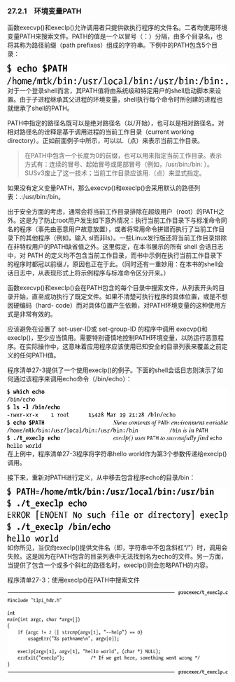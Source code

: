 ### 27.2.1　环境变量PATH

函数execvp()和execlp()允许调用者只提供欲执行程序的文件名。二者均使用环境变量PATH来搜索文件。PATH的值是一个以冒号（：）分隔，由多个目录名，也将其称为路径前缀（path prefixes）组成的字符串。下例中的PATH包含5个目录：



![707.png](../images/707.png)
对于一个登录shell而言，其PATH值将由系统级和特定用户的shell启动脚本来设置。由于子进程继承其父进程的环境变量，shell执行每个命令时所创建的进程也就继承了shell的PATH。

PATH中指定的路径名既可以是绝对路径名（以/开始），也可以是相对路径名。对相对路径名的诠释是基于调用进程的当前工作目录（current working directory）。正如前面例子中所示，可以以.（点）来表示当前工作目录。

> 在PATH中包含一个长度为0的前缀，也可以用来指定当前工作目录。表示方式有：连续的冒号、起始冒号或尾部冒号（例如，/usr/bin:/bin: ）。SUSv3废止了这一技术；当前工作目录应该用.（点）来显式指定。

如果没有定义变量PATH，那么execvp()和execlp()会采用默认的路径列表：.:/usr/bin:/bin。

出于安全方面的考虑，通常会将当前工作目录排除在超级用户（root）的PATH之外。这是为了防止root用户发生如下意外情况：执行当前工作目录下与标准命令同名的程序（事先由恶意用户故意放置），或者将常用命令拼错而执行了当前工作目录下的其他程序（例如，输入 sl而非ls）。一些Linux发行版还将当前工作目录排除在非特权用户的PATH缺省值之外。这里假定，在本书展示的所有 shell 会话日志中，对 PATH 的定义均不包含当前工作目录，而书中示例在执行当前工作目录下的程序时都冠以前缀./，原因也正在于此。（同时还有一重妙用：在本书的shell会话日志中，从表现形式上将示例程序与标准命令区分开来。）

函数execvp()和execlp()会在PATH包含的每个目录中搜索文件，从列表开头的目录开始，直至成功执行了既定文件。如果不清楚可执行程序的具体位置，或是不想因硬编码（hard- code）而对具体位置产生依赖，对PATH环境变量的这种使用方式是非常有效的。

应该避免在设置了 set-user-ID或 set-group-ID 的程序中调用 execvp()和 execlp()，至少应当慎用。需要特别谨慎地控制PATH环境变量，以防运行恶意程序。在实际操作中，这意味着应用程序应该使用已知安全的目录列表来覆盖之前定义的任何PATH值。

程序清单27-3提供了一个使用execlp()的例子。下面的shell会话日志则演示了如何通过该程序来调用echo命令（/bin/echo）：



![708.png](../images/708.png)
在上例中，程序清单27-3程序将字符串hello world作为第3个参数传递给execlp()调用。

接下来，重新对PATH进行定义，从中移去包含程序echo的目录/bin：



![709.png](../images/709.png)
如你所见，当仅向execlp()提供文件名（即，字符串中不包含斜杠“/”）时，调用会失败。这是因为在PATH包含的目录列表中无法找到名为echo的文件。另一方面，当提供了包含一个或多个斜杠的路径名时，execlp()则会忽略PATH的内容。

程序清单27-3：使用execlp()在PATH中搜索文件



![710.png](../images/710.png)
